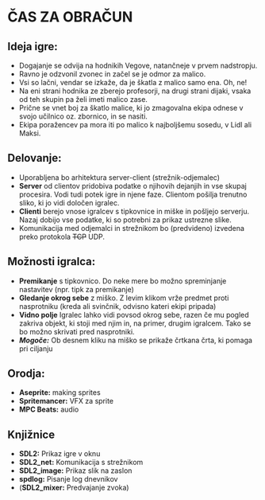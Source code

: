 # ČAS ZA OBRAČUN


## Ideja igre:

- Dogajanje se odvija na hodnikih Vegove, natančneje v prvem nadstropju. 
- Ravno je odzvonil zvonec in začel se je odmor za malico. 
- Vsi so lačni, vendar se izkaže, da je škatla z malico samo ena. Oh, ne!<br>
- Na eni strani hodnika ze zberejo profesorji, na drugi strani dijaki, vsaka od teh skupin pa želi imeti malico zase. 
- Prične se vnet boj za škatlo malice, ki jo zmagovalna ekipa odnese v svojo učilnico oz. zbornico, in se nasiti. 
- Ekipa poražencev pa mora iti po malico k najboljšemu sosedu, v Lidl ali Maksi.



## Delovanje:

- Uporabljena bo arhitektura server-client (strežnik-odjemalec)
- **Server** od clientov pridobiva podatke o njihovih dejanjih in vse skupaj procesira. Vodi tudi potek igre in njene faze. Clientom pošilja trenutno sliko, ki jo vidi določen igralec. 
- **Clienti** berejo vnose igralcev s tipkovnice in miške in pošljejo serverju. Nazaj dobijo vse podatke, ki so potrebni za prikaz ustrezne slike.
- Komunikacija med odjemalci in strežnikom bo (predvideno) izvedena preko protokola ~~TCP~~ UDP. 



## Možnosti igralca:

- **Premikanje** s tipkovnico. Do neke mere bo možno spreminjanje nastavitev (npr. tipk za premikanje)
- **Gledanje okrog sebe** z miško. Z levim klikom vrže predmet proti nasprotniku (kreda ali svinčnik, odvisno kateri ekipi pripada)
- **Vidno polje** Igralec lahko vidi povsod okrog sebe, razen če mu pogled zakriva objekt, ki stoji med njim in, na primer, drugim igralcem. Tako se bo možno skrivati pred nasprotniki.
- ***Mogoče:*** Ob desnem kliku na miško se prikaže črtkana črta, ki pomaga pri ciljanju


## Orodja:
- **Aseprite:** making sprites
- **Spritemancer:** VFX za sprite
- **MPC Beats:** audio

## Knjižnice
- **SDL2:** Prikaz igre v oknu
- **SDL2_net:** Komunikacija s strežnikom
- **SDL2_image:** Prikaz slik na zaslon
- **spdlog:** Pisanje log dnevnikov
- (**SDL2_mixer:** Predvajanje zvoka)